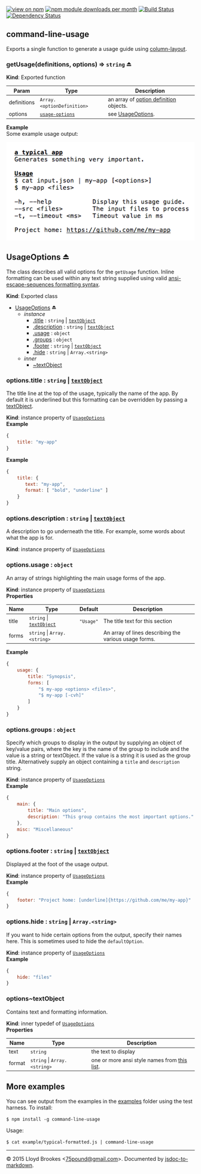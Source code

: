 [![view on npm](http://img.shields.io/npm/v/command-line-usage.svg)](https://www.npmjs.org/package/command-line-usage)
[![npm module downloads per month](http://img.shields.io/npm/dm/command-line-usage.svg)](https://www.npmjs.org/package/command-line-usage)
[![Build Status](https://travis-ci.org/75lb/command-line-usage.svg?branch=master)](https://travis-ci.org/75lb/command-line-usage)
[![Dependency Status](https://david-dm.org/75lb/command-line-usage.svg)](https://david-dm.org/75lb/command-line-usage)

<a name="module_command-line-usage"></a>
## command-line-usage
Exports a single function to generate a usage guide using [column-layout](http://github.com/75lb/column-layout).

<a name="exp_module_command-line-usage--getUsage"></a>
### getUsage(definitions, options) ⇒ <code>string</code> ⏏
**Kind**: Exported function  

| Param | Type | Description |
| --- | --- | --- |
| definitions | <code>Array.&lt;optionDefinition&gt;</code> | an array of [option definition](https://github.com/75lb/command-line-args/tree/rewrite#exp_module_definition--OptionDefinition) objects. |
| options | <code>[usage-options](#module_usage-options)</code> | see [UsageOptions](#exp_module_usage-options--UsageOptions). |

**Example**  
Some example usage output: 

![usage](https://raw.githubusercontent.com/75lb/command-line-usage/master/example/screens/typical.png)


<a name="exp_module_usage-options--UsageOptions"></a>
## UsageOptions ⏏
The class describes all valid options for the `getUsage` function. Inline formatting can be used within any text string supplied using valid [ansi-escape-sequences formatting syntax](https://github.com/75lb/ansi-escape-sequences#module_ansi-escape-sequences.format).

**Kind**: Exported class  
* [UsageOptions](#exp_module_usage-options--UsageOptions) ⏏
  * _instance_
    * [.title](#module_usage-options--UsageOptions+title) : <code>string</code> &#124; <code>[textObject](#module_usage-options--UsageOptions..textObject)</code>
    * [.description](#module_usage-options--UsageOptions+description) : <code>string</code> &#124; <code>[textObject](#module_usage-options--UsageOptions..textObject)</code>
    * [.usage](#module_usage-options--UsageOptions+usage) : <code>object</code>
    * [.groups](#module_usage-options--UsageOptions+groups) : <code>object</code>
    * [.footer](#module_usage-options--UsageOptions+footer) : <code>string</code> &#124; <code>[textObject](#module_usage-options--UsageOptions..textObject)</code>
    * [.hide](#module_usage-options--UsageOptions+hide) : <code>string</code> &#124; <code>Array.&lt;string&gt;</code>
  * _inner_
    * [~textObject](#module_usage-options--UsageOptions..textObject)

<a name="module_usage-options--UsageOptions+title"></a>
### options.title : <code>string</code> &#124; <code>[textObject](#module_usage-options--UsageOptions..textObject)</code>
The title line at the top of the usage, typically the name of the app. By default it is underlined but this formatting can be overridden by passing a [textObject](#module_usage-options--UsageOptions..textObject).

**Kind**: instance property of <code>[UsageOptions](#exp_module_usage-options--UsageOptions)</code>  
**Example**  
```js
{
    title: "my-app"
}
```
**Example**  
```js
{
    title: {
       text: "my-app",
       format: [ "bold", "underline" ]
    }
}
```
<a name="module_usage-options--UsageOptions+description"></a>
### options.description : <code>string</code> &#124; <code>[textObject](#module_usage-options--UsageOptions..textObject)</code>
A description to go underneath the title. For example, some words about what the app is for.

**Kind**: instance property of <code>[UsageOptions](#exp_module_usage-options--UsageOptions)</code>  
<a name="module_usage-options--UsageOptions+usage"></a>
### options.usage : <code>object</code>
An array of strings highlighting the main usage forms of the app.

**Kind**: instance property of <code>[UsageOptions](#exp_module_usage-options--UsageOptions)</code>  
**Properties**

| Name | Type | Default | Description |
| --- | --- | --- | --- |
| title | <code>string</code> &#124; <code>[textObject](#module_usage-options--UsageOptions..textObject)</code> | <code>&quot;Usage&quot;</code> | The title text for this section |
| forms | <code>string</code> &#124; <code>Array.&lt;string&gt;</code> |  | An array of lines describing the various usage forms. |

**Example**  
```js
{
    usage: {
        title: "Synopsis",
        forms: [
            "$ my-app <options> <files>",
            "$ my-app [-cvh]"
        ]
    }
}
```
<a name="module_usage-options--UsageOptions+groups"></a>
### options.groups : <code>object</code>
Specify which groups to display in the output by supplying an object of key/value pairs, where the key is the name of the group to include and the value is a string or textObject. If the value is a string it is used as the group title. Alternatively supply an object containing a `title` and `description` string.

**Kind**: instance property of <code>[UsageOptions](#exp_module_usage-options--UsageOptions)</code>  
**Example**  
```js
{
    main: { 
        title: "Main options",
        description: "This group contains the most important options."
    },
    misc: "Miscellaneous"
}
```
<a name="module_usage-options--UsageOptions+footer"></a>
### options.footer : <code>string</code> &#124; <code>[textObject](#module_usage-options--UsageOptions..textObject)</code>
Displayed at the foot of the usage output.

**Kind**: instance property of <code>[UsageOptions](#exp_module_usage-options--UsageOptions)</code>  
**Example**  
```js
{
    footer: "Project home: [underline]{https://github.com/me/my-app}"
}
```
<a name="module_usage-options--UsageOptions+hide"></a>
### options.hide : <code>string</code> &#124; <code>Array.&lt;string&gt;</code>
If you want to hide certain options from the output, specify their names here. This is sometimes used to hide the `defaultOption`.

**Kind**: instance property of <code>[UsageOptions](#exp_module_usage-options--UsageOptions)</code>  
**Example**  
```js
{
    hide: "files"
}
```
<a name="module_usage-options--UsageOptions..textObject"></a>
### options~textObject
Contains text and formatting information.

**Kind**: inner typedef of <code>[UsageOptions](#exp_module_usage-options--UsageOptions)</code>  
**Properties**

| Name | Type | Description |
| --- | --- | --- |
| text | <code>string</code> | the text to display |
| format | <code>string</code> &#124; <code>Array.&lt;string&gt;</code> | one or more ansi style names from [this list](https://github.com/75lb/ansi-escape-sequences#module_ansi-escape-sequences.style). |



## More examples
You can see output from the examples in the [examples](https://github.com/75lb/command-line-usage/tree/master/example) folder using the test harness. To install: 
```
$ npm install -g command-line-usage
```

Usage: 
```
$ cat example/typical-formatted.js | command-line-usage
```

* * *

&copy; 2015 Lloyd Brookes \<75pound@gmail.com\>. Documented by [jsdoc-to-markdown](https://github.com/75lb/jsdoc-to-markdown).
